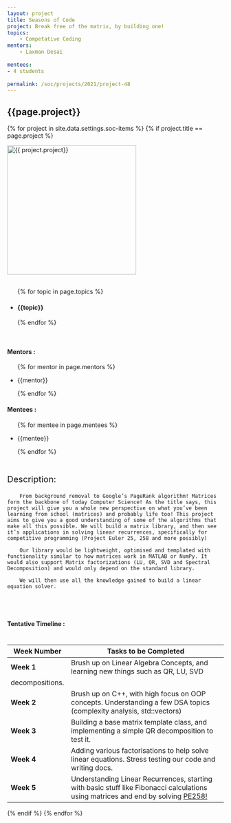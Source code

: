 ```yaml
---
layout: project
title: Seasons of Code
project: Break free of the matrix, by building one!
topics:
    - Competative Coding
mentors:
    - Laxman Desai     
    
mentees:
- 4 students   
    
permalink: /soc/projects/2021/project-48
---
```


<h2 class="display1 m-3 p-3 text-center">{{page.project}}</h2>

{% for project in site.data.settings.soc-items %}
{% if project.title == page.project %}
<div>
    <img src="{{ site.baseurl }}/{{ project.image }}"  width = "300" height="300" alt="{{ project.project}}" class="border rounded img-soc">
</div>
<div>
    <br>
    <ul>
        {% for topic in page.topics %}
        <li><h4 class="text-primary text-center">{{topic}}</h4></li>
        {% endfor %}
    </ul>
    <br>
    <h4 class="display3  ">Mentors :</h4> 
    <ul>
        {% for mentor in page.mentors %}
        <li><p class="lead">{{mentor}}</p></li>
        {% endfor %}
    </ul>
    <h4 class="display3  ">Mentees :</h4> 
    <ul>
        {% for mentee in page.mentees %}
        <li><p class="lead">{{mentee}}</p></li>
        {% endfor %}
    </ul>
</div>
<div>
    <p class="display3" style = "font-size:20px;" >
        <br>
        Description:
        
        From background removal to Google’s PageRank algorithm! Matrices form the backbone of today Computer Science! As the title says, this project will give you a whole new perspective on what you’ve been learning from school (matrices) and probably life too! This project aims to give you a good understanding of some of the algorithms that make all this possible. We will build a matrix library, and then see it’s applications in solving linear recurrences, specifically for competitive programming (Project Euler 25, 258 and more possibly)

        Our library would be lightweight, optimised and templated with functionality similar to how matrices work in MATLAB or NumPy. It would also support Matrix factorizations (LU, QR, SVD and Spectral Decomposition) and would only depend on the standard library.

        We will then use all the knowledge gained to build a linear equation solver.
  </p>
  <br>
</div>
<div>
    <h4 class="display3" style="margin:40px 0px 40px 0px;">Tentative Timeline :</h4>
    <table class="table table-striped">
  <thead>
    <tr>
      <th>Week Number</th>
      <th>Tasks to be Completed</th>
    </tr>
  </thead>
  <tbody>
    <tr>
      <td><strong>Week 1</strong></td>
      <td>Brush up on Linear Algebra Concepts, and learning new things such as QR, LU, SVD</td>
    </tr>
    <tr>
      <td>decompositions.</td>
      <td>&nbsp;</td>
    </tr>
    <tr>
      <td><strong>Week 2</strong></td>
      <td>Brush up on C++, with high focus on OOP concepts. Understanding a few DSA topics (complexity analysis, std::vectors)</td>
    </tr>
    <tr>
      <td><strong>Week 3</strong></td>
      <td>Building a base matrix template class, and implementing a simple QR decomposition to test it.</td>
    </tr>
    <tr>
      <td><strong>Week 4</strong></td>
      <td>Adding various factorisations to help solve linear equations. Stress testing our code and writing docs.</td>
    </tr>
    <tr>
      <td><strong>Week 5</strong></td>
      <td>Understanding Linear Recurrences, starting with basic stuff like Fibonacci calculations using matrices and end by solving <a target="_blank" href="https://projecteuler.net/problem=258">PE258!</a></td>
    </tr>
  </tbody>
</table>
</div>

{% endif %}
{% endfor %}

